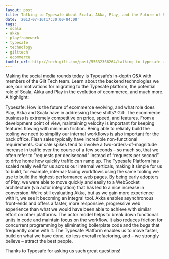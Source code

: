 ```yaml
---
layout: post
title: Talking to Typesafe About Scala, Akka, Play, and the Future of E-Commerce
date: '2013-07-16T17:30:00-04:00'
tags:
- scala
- akka
- playframework
- typesafe
- technology
- gilttech
- ecommerce
tumblr_url: http://tech.gilt.com/post/55632366264/talking-to-typesafe-about-scala-akka-play-and
---
```



Making the social media rounds today is Typesafe’s in-depth Q&A with members of the Gilt Tech team. Learn about the backend technologies we use, our motivations for migrating to the Typesafe platform, the potential role of Scala, Akka and Play in the evolution of ecommerce, and much more. A highlight:

Typesafe: How is the future of ecommerce evolving, and what role does Play, Akka and Scala have in addressing these shifts?
Gilt: The ecommerce business is extremely competitive on price, speed, and features. From a development point of view, maintaining velocity is important for keeping features flowing with minimum friction. Being able to reliably build the tooling we need to simplify our internal workflows is also important for the back office. Flash sales typically have incredible non-functional requirements. Our sale spikes tend to involve a two-orders-of-magnitude increase in traffic over the course of a few seconds – so much so, that we often refer to “requests per decisecond” instead of “requests per second” to drive home how quickly traffic can ramp up. The Typesafe Platform has scaled really well for us across our internal verticals, making it simple for us to build, for example, internal-facing workflows using the same tooling we use to build the highest-performance web pages.
By being early adopters of Play, we were able to move quickly and easily to a WebSocket architecture (via actor integration) that has led to a nice increase in conversion. We’re still evaluating Akka, but as we gain more experience with it, we see it becoming an integral tool. Akka enables asynchronous front-ends and offers a faster, more responsive, progressive web experience than what we would have been able to achieve with similar effort on other platforms. The actor model helps to break down functional units in code and maintain focus on the workflow. It also reduces friction for concurrent programming by eliminating boilerplate code and the bugs that frequently come with it.
The Typesafe Platform enables us to move faster, build on what we have done, do less overall refactoring, and – we strongly believe – attract the best people.

Thanks to Typesafe for asking us such great questions!
